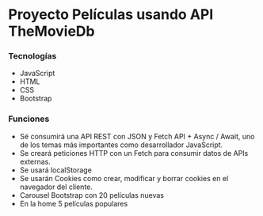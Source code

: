 # Proyecto Películas usando API TheMovieDb
### Tecnologías
* JavaScript
* HTML
* CSS
* Bootstrap
### Funciones
* Sé consumirá una API REST con JSON y Fetch API + Async / Await, uno de los temas más importantes como desarrollador JavaScript.
* Se creará peticiones HTTP con un Fetch para consumir datos de APIs externas.
* Se usará localStorage
* Se usarán Cookies como crear, modificar y borrar cookies en el navegador del cliente.
* Carousel Bootstrap con 20 películas nuevas
* En la home 5 películas populares

